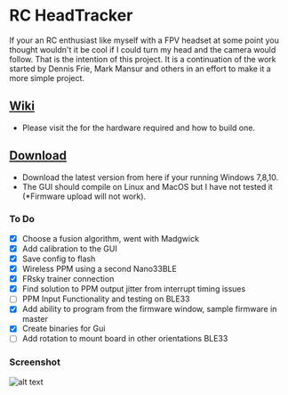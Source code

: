 # RC HeadTracker
If your an RC enthusiast like myself with a FPV headset at some point you thought wouldn't it be cool if I could turn my head and the camera would follow. That is the intention of this project. It is a continuation of the work started by Dennis Frie, Mark Mansur and others in an effort to make it a more simple project.

## [Wiki](https://github.com/dlktdr/HeadTracker/wiki)
* Please visit the  for the hardware required and how to build one.

## [Download](https://github.com/dlktdr/HeadTracker/releases)
* Download the latest version from here if your running Windows 7,8,10. 
* The GUI should compile on Linux and MacOS but I have not tested it (*Firmware upload will not work).

### To Do
- [x] Choose a fusion algorithm, went with Madgwick
- [x] Add calibration to the GUI
- [X] Save config to flash
- [X] Wireless PPM using a second Nano33BLE
- [X] FRsky trainer connection
- [X] Find solution to PPM output jitter from interrupt timing issues
- [ ] PPM Input Functionality and testing on BLE33
- [X] Add ability to program from the firmware window, sample firmware in master
- [X] Create binaries for Gui
- [ ] Add rotation to mount board in other orientations BLE33

### Screenshot
![alt text](https://github.com/dlktdr/HeadTracker/raw/master/docs/ScreenCapture1006.png)

